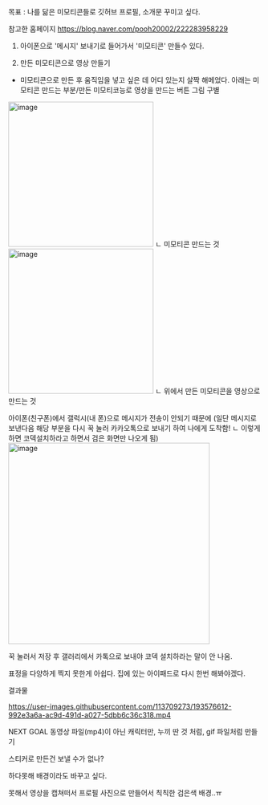 목표 : 나를 닮은 미모티콘들로 깃허브 프로필, 소개문 꾸미고 싶다.

참고한 홈페이지 https://blog.naver.com/pooh20002/222283958229

1. 아이폰으로 '메시지' 보내기로 들어가서 '미모티콘' 만들수 있다.

2. 만든 미모티콘으로 영상 만들기   

+ 미모티콘으로 만든 후 움직임을 넣고 싶은 데 어디 있는지 살짝 해메었다. 아래는 미모티콘 만드는 부분/만든 미모티코능로 영상을 만드는 버튼 그림 구별

<img width="289" alt="image" src="https://user-images.githubusercontent.com/113709273/193573307-742a507b-ed0f-41fb-93fd-e023e620c280.png">
ㄴ 미모티콘 만드는 것

<img width="289" alt="image" src="https://user-images.githubusercontent.com/113709273/193573401-98852c99-790c-4d65-897c-e72d9183966b.png">
ㄴ 위에서 만든 미모티콘을 영상으로 만드는 것

아이폰(친구폰)에서 갤럭시(내 폰)으로 메시지가 전송이 안되기 때문에 
(일단 메시지로 보낸다음 해당 부분을 다시 꾹 눌러 카카오톡으로 보내기 하여 나에게 도착함!
ㄴ 이렇게 하면 코덱설치하라고 하면서 검은 화면만 나오게 됨)<img width="401" alt="image" src="https://user-images.githubusercontent.com/113709273/193580605-d78bc0ca-9194-46ee-abb0-4f56fa2181db.png">

꾹 눌러서 저장 후 갤러리에서 카톡으로 보내야 코덱 설치하라는 말이 안 나옴.



표정을 다양하게 찍지 못한게 아쉽다.
집에 있는 아이패드로 다시 한번 해봐야겠다.

결과물


https://user-images.githubusercontent.com/113709273/193576612-992e3a6a-ac9d-491d-a027-5dbb6c36c318.mp4



NEXT GOAL
동영상 파일(mp4)이 아닌 캐릭터만, 누끼 딴 것 처럼, gif 파일처럼 만들기 

스티커로 만든건 보낼 수가 없나?

하다못해 배경이라도 바꾸고 싶다. 

못해서 영상을 캡쳐떠서 프로필 사진으로 만들어서 칙칙한 검은색 배경..ㅠ
